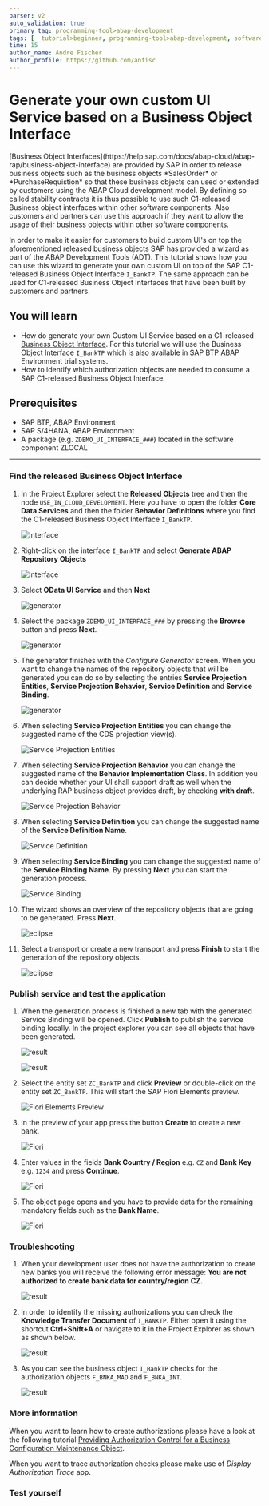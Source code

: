 ```yaml
---
parser: v2
auto_validation: true
primary_tag: programming-tool>abap-development
tags: [  tutorial>beginner, programming-tool>abap-development, software-product>sap-business-technology-platform ]
time: 15
author_name: Andre Fischer
author_profile: https://github.com/anfisc
---
```



# Generate your own custom UI Service based on a Business Object Interface
<!-- description --> [Business Object Interfaces](https://help.sap.com/docs/abap-cloud/abap-rap/business-object-interface)  are provided by SAP in order to release business objects such as the business objects *SalesOrder* or *PurchaseRequistion* so that these business objects can used or extended by customers using the ABAP Cloud development model. By defining so called stability contracts it is thus possible to use such C1-released Business object interfaces within other software components. Also customers and partners can use this approach if they want to allow the usage of their business objects within other software components.
In order to make it easier for customers to build custom UI's on top the aforementioned released business objects SAP has provided a wizard as part of the ABAP Development Tools (ADT). 
This tutorial shows how you can use this wizard to generate your own custom UI on top of the SAP C1-released Business Object Interface `I_BankTP`. The same approach can be used for C1-released Business Object Interfaces that have been built by customers and partners.


## You will learn
- How do generate your own Custom UI Service based on a C1-released [Business Object Interface](https://help.sap.com/docs/abap-cloud/abap-rap/business-object-interface). For this tutorial we will use the Business Object Interface `I_BankTP` which is also available in SAP BTP ABAP Environment trial systems.  
- How to identify which authorization objects are needed to consume a SAP C1-released Business Object Interface.


## Prerequisites
- SAP BTP, ABAP Environment 
- SAP S/4HANA, ABAP Environment
- A package (e.g. `ZDEMO_UI_INTERFACE_###`) located in the software component ZLOCAL  

---



### Find the released Business Object Interface

  1. In the Project Explorer select the **Released Objects** tree and then the node `USE_IN_CLOUD_DEVELOPMENT`. Here you have to open the folder **Core Data Services** and then the folder **Behavior Definitions** where you find the C1-released Business Object Interface `I_BankTP`.

      ![interface](001-find-interface.png)

  2. Right-click on the interface  `I_BankTP` and select **Generate ABAP Repository Objects**  

      ![interface](002-start-generator.png)

  3. Select **OData UI Service** and then **Next**   

      ![generator](003-odata-ui-service.png)  

  4. Select the package `ZDEMO_UI_INTERFACE_###` by pressing the **Browse** button and press **Next**.

      ![generator](004-select-package.png)  

  5. The generator finishes with the *Configure Generator* screen. When you want to change the names of the repository objects that will be generated you can do so by selecting the entries **Service Projection Entities**, **Service Projection Behavior**, **Service Definition** and **Service Binding**.   
   
      ![generator](005-configure-generator.png)  
  
  6. When selecting **Service Projection Entities** you can change the suggested name of the CDS projection view(s).
     
      ![Service Projection Entities](006-configure-generator.png)  

  7. When selecting **Service Projection Behavior** you can change the suggested name of the **Behavior Implementation Class**. In addition you can decide whether your UI shall support draft as well when the underlying RAP business object provides draft, by checking **with draft**. 

      ![Service Projection Behavior](007-configure-generator.png)  

  8. When selecting **Service Definition** you can change the suggested name of the **Service Definition Name**.

      ![Service Definition](008-configure-generator.png)  

  9. When selecting **Service Binding** you can change the suggested name of the **Service Binding Name**. By pressing **Next** you can start the generation process.  

     ![Service Binding](009-configure-generator.png)   

  10. The wizard shows an overview of the repository objects that are going to be generated. Press **Next**.

      ![eclipse](010-abap-artifacts-list.png)  

  11. Select a transport or create a new transport and press **Finish** to start the generation of the repository objects.

      ![eclipse](011-select-transport.png)  
    

### Publish service and test the application 

1. When the generation process is finished a new tab with the generated Service Binding will be opened. Click **Publish** to publish the service binding locally. In the project explorer you can see all objects that have been generated.    

      ![result](012-result-service-binding.png)

      ![result](013-result-project-explorer.png)

2. Select the entity set `ZC_BankTP` and click **Preview** or double-click on the entity set `ZC_BankTP`. This will start the SAP Fiori Elements preview.  

      ![Fiori Elements Preview](014-start-fiori-elements-preview.png)

3. In the preview of your app press the button **Create** to create a new bank.

      ![Fiori](015-create-new-bank.png)


4. Enter values in the fields **Bank Country / Region** e.g. `CZ` and **Bank Key** e.g. `1234` and press **Continue**.

      ![Fiori](016-create-new-bank.png)

5. The object page opens and you have to provide data for the remaining mandatory fields such as the **Bank Name**.  

      ![Fiori](017-create-new-bank.png)  


### Troubleshooting

1. When your development user does not have the authorization to create new banks you will receive the following error message: **You are not authorized to create bank data for country/region CZ.**   

      ![result](020-missing-authorizations.png)    

2. In order to identify the missing authorizations you can check the **Knowledge Transfer Document** of `I_BANKTP`. Either open it using the shortcut **Ctrl+Shift+A** or navigate to it in the Project Explorer as shown as shown below.  

      ![result](022-check-own-context.png)

3. As you can see the business object `I_BankTP` checks for the authorization objects `F_BNKA_MAO` and `F_BNKA_INT`.  

      ![result](021-check-own-context.png)




### More information

When you want to learn how to create authorizations please have a look at the following tutorial [Providing Authorization Control for a Business Configuration Maintenance Object](https://developers.sap.com/tutorials/abap-environment-authorization-control.html#603b6dda-dcfa-4b38-8734-fa03b8e70150).  

When you want to trace authorization checks please make use of *Display Authorization Trace* app.


### Test yourself


